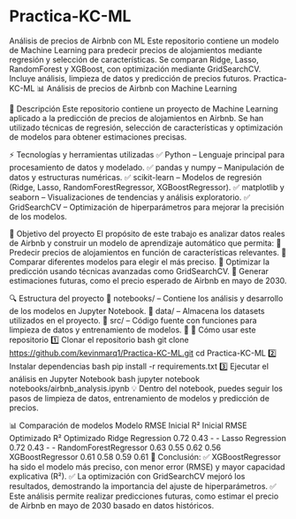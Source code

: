 # Practica-KC-ML
Análisis de precios de Airbnb con ML Este repositorio contiene un modelo de Machine Learning para predecir precios de alojamientos mediante regresión y selección de características. Se comparan Ridge, Lasso, RandomForest y XGBoost, con optimización mediante GridSearchCV. Incluye análisis, limpieza de datos y predicción de precios futuros.
Practica-KC-ML
📊 Análisis de precios de Airbnb con Machine Learning

📌 Descripción
Este repositorio contiene un proyecto de Machine Learning aplicado a la predicción de precios de alojamientos en Airbnb. Se han utilizado técnicas de regresión, selección de características y optimización de modelos para obtener estimaciones precisas.

⚡ Tecnologías y herramientas utilizadas
✅ Python – Lenguaje principal para procesamiento de datos y modelado. ✅ pandas y numpy – Manipulación de datos y estructuras numéricas. ✅ scikit-learn – Modelos de regresión (Ridge, Lasso, RandomForestRegressor, XGBoostRegressor). ✅ matplotlib y seaborn – Visualizaciones de tendencias y análisis exploratorio. ✅ GridSearchCV – Optimización de hiperparámetros para mejorar la precisión de los modelos.

🚀 Objetivo del proyecto
El propósito de este trabajo es analizar datos reales de Airbnb y construir un modelo de aprendizaje automático que permita: 🔹 Predecir precios de alojamientos en función de características relevantes. 🔹 Comparar diferentes modelos para elegir el más preciso. 🔹 Optimizar la predicción usando técnicas avanzadas como GridSearchCV. 🔹 Generar estimaciones futuras, como el precio esperado de Airbnb en mayo de 2030.

🔍 Estructura del proyecto
📌 notebooks/ – Contiene los análisis y desarrollo de los modelos en Jupyter Notebook. 📌 data/ – Almacena los datasets utilizados en el proyecto. 📌 src/ – Código fuente con funciones para limpieza de datos y entrenamiento de modelos. 📌
🎯 Cómo usar este repositorio
1️⃣ Clonar el repositorio
bash
git clone https://github.com/kevinmarq1/Practica-KC-ML.git
cd Practica-KC-ML
2️⃣ Instalar dependencias
bash
pip install -r requirements.txt
3️⃣ Ejecutar el análisis en Jupyter Notebook
bash
jupyter notebook notebooks/airbnb_analysis.ipynb
💡 Dentro del notebook, puedes seguir los pasos de limpieza de datos, entrenamiento de modelos y predicción de precios.

📊 Comparación de modelos
Modelo	RMSE Inicial	R² Inicial	RMSE Optimizado	R² Optimizado
Ridge Regression	0.72	0.43	-	-
Lasso Regression	0.72	0.43	-	-
RandomForestRegressor	0.63	0.55	0.62	0.56
XGBoostRegressor	0.61	0.58	0.59	0.61
📌 Conclusión: ✅ XGBoostRegressor ha sido el modelo más preciso, con menor error (RMSE) y mayor capacidad explicativa (R²). ✅ La optimización con GridSearchCV mejoró los resultados, demostrando la importancia del ajuste de hiperparámetros. ✅ Este análisis permite realizar predicciones futuras, como estimar el precio de Airbnb en mayo de 2030 basado en datos históricos.
